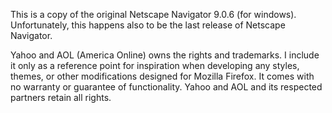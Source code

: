 This is a copy of the original Netscape Navigator 9.0.6 (for windows). Unfortunately, this happens also to be the last release of Netscape Navigator. 

Yahoo and AOL (America Online) owns the rights and trademarks. 
I include it only as a reference point for inspiration when developing any styles, themes, or other modifications designed for Mozilla Firefox. 
It comes with no warranty or guarantee of functionality. Yahoo and AOL and its respected partners retain all rights. 
